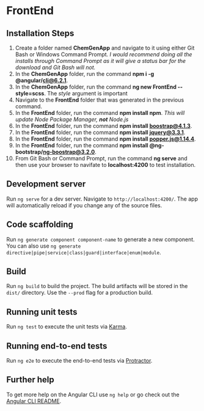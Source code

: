 # FrontEnd

## Installation Steps

1. Create a folder named **ChemGenApp** and navigate to it using either Git Bash or Windows Command Prompt. *I would recommend doing all the installs through Command Prompt as it will give a status bar for the download and Git Bash will not.*
2. In the **ChemGenApp** folder, run the command **npm i -g @angular/cli@6.2.1**.
3. In the **ChemGenApp** folder, run the command **ng new FrontEnd --style=scss**. The *style* argument is important
4. Navigate to the **FrontEnd** folder that was generated in the previous command.
5. In the **FrontEnd** folder, run the command **npm install npm**. *This will update Node Package Manager, **not** Node.js*
6. In the **FrontEnd** folder, run the command **npm install boostrap@4.1.3**.
7. In the **FrontEnd** folder, run the command **npm install jquery@3.3.1**.
8. In the **FrontEnd** folder, run the command **npm install popper.js@1.14.4**.
9. In the **FrontEnd** folder, run the command **npm install @ng-bootstrap/ng-boostrap@3.2.0**.
10. From Git Bash or Command Prompt, run the command **ng serve** and then use your browser to navifate to **localhost:4200** to test installation.

## Development server

Run `ng serve` for a dev server. Navigate to `http://localhost:4200/`. The app will automatically reload if you change any of the source files.

## Code scaffolding

Run `ng generate component component-name` to generate a new component. You can also use `ng generate directive|pipe|service|class|guard|interface|enum|module`.

## Build

Run `ng build` to build the project. The build artifacts will be stored in the `dist/` directory. Use the `--prod` flag for a production build.

## Running unit tests

Run `ng test` to execute the unit tests via [Karma](https://karma-runner.github.io).

## Running end-to-end tests

Run `ng e2e` to execute the end-to-end tests via [Protractor](http://www.protractortest.org/).

## Further help

To get more help on the Angular CLI use `ng help` or go check out the [Angular CLI README](https://github.com/angular/angular-cli/blob/master/README.md).

